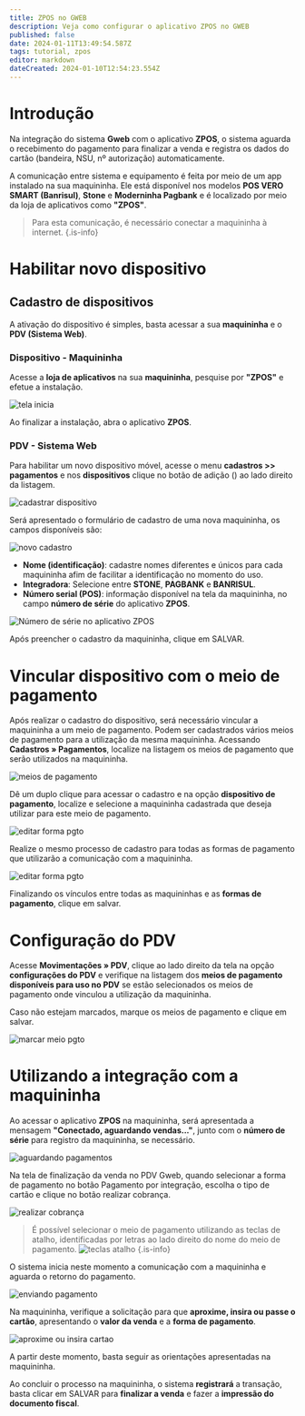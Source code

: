 ```yaml
---
title: ZPOS no GWEB
description: Veja como configurar o aplicativo ZPOS no GWEB
published: false
date: 2024-01-11T13:49:54.587Z
tags: tutorial, zpos
editor: markdown
dateCreated: 2024-01-10T12:54:23.554Z
---
```


# Introdução

Na integração do sistema **Gweb** com o aplicativo **ZPOS**, o sistema aguarda o recebimento do pagamento para finalizar a venda e registra os dados do cartão (bandeira, NSU, nº autorização) automaticamente. 

A comunicação entre sistema e equipamento é feita por meio de um app instalado na sua maquininha. Ele está disponível nos modelos **POS VERO SMART (Banrisul)**, **Stone** e **Moderninha Pagbank** e é localizado por meio da loja de aplicativos como **"ZPOS"**. 

>Para esta comunicação, é necessário conectar a maquininha à internet.
{.is-info}

# Habilitar novo dispositivo

## Cadastro de dispositivos

A ativação do dispositivo é simples, basta acessar a sua **maquininha** e o **PDV (Sistema Web)**.

### Dispositivo - Maquininha

Acesse a **loja de aplicativos** na sua **maquininha**, pesquise por **"ZPOS"** e efetue a instalação.

![tela inicia](/config/ferramentas/inicial3.png)

Ao finalizar a instalação, abra o aplicativo **ZPOS**.

### PDV - Sistema Web

Para habilitar um novo dispositivo móvel, acesse o menu **cadastros >> pagamentos** e nos **dispositivos** clique no botão de adição (<em class="mdi mdi-plus-circle"></em>) ao lado direito da listagem.

![cadastrar dispositivo](/config/ferramentas/cad-dispositivo01.png)

Será apresentado o formulário de cadastro de uma nova maquininha, os campos disponíveis são:

![novo cadastro](/config/ferramentas/cad-dispositivo02.png)

- **Nome (identificação)**: cadastre nomes diferentes e únicos para cada maquininha afim de facilitar a identificação no momento do uso.
- **Integradora**: Selecione entre **STONE**, **PAGBANK** e **BANRISUL**.
- **Número serial (POS)**: informação disponível na tela da maquininha, no campo **número de série** do aplicativo **ZPOS**.

![Número de série no aplicativo ZPOS](/config/ferramentas/numero_serie.png)

Após preencher o cadastro da maquininha, clique em <span class="mat-button">SALVAR</span>.

# Vincular dispositivo com o meio de pagamento

Após realizar o cadastro do dispositivo, será necessário vincular a maquininha a um meio de pagamento. Podem ser cadastrados vários meios de pagamento para a utilização da mesma maquininha.
Acessando **Cadastros » Pagamentos**, localize na listagem os meios de pagamento que serão utilizados na maquininha.

![meios de pagamento](/config/ferramentas/meio-pgto-vero-01.png)

Dê um duplo clique para acessar o cadastro e na opção **dispositivo de pagamento**, localize e selecione a maquininha cadastrada que deseja utilizar para este meio de pagamento.

![editar forma pgto](/config/ferramentas/form-pgto-vero-01.png)

Realize o mesmo processo de cadastro para todas as formas de pagamento que utilizarão a comunicação com a maquininha.

![editar forma pgto](/config/ferramentas/form-pgto-vero-02.png)

Finalizando os vínculos entre todas as maquininhas e as **formas de pagamento**, clique em <span class="mat-button mat-accent">salvar</span>.

# Configuração do PDV

Acesse **Movimentações » PDV**, clique ao lado direito da tela na opção **configurações do PDV** e verifique na listagem dos **meios de pagamento disponíveis para uso no PDV** se estão selecionados os meios de pagamento onde vinculou a utilização da maquininha.

Caso não estejam marcados, marque os meios de pagamento e clique em <span class="mat-button mat-accent">salvar</span>.

![marcar meio pgto](/config/ferramentas/marcar-meio-pgto-vero.png)

# Utilizando a integração com a maquininha

Ao acessar o aplicativo **ZPOS** na maquininha, será apresentada a mensagem **"Conectado, aguardando vendas..."**, junto com o **número de série** para registro da maquininha, se necessário.

![aguardando pagamentos](/config/ferramentas/aguardando-pgto3.png)

Na tela de finalização da venda no PDV Gweb, quando selecionar a forma de pagamento no botão <span class="mat-button"><em class= "mdi mdi-cash" ></em> Pagamento por integração</span>, escolha o tipo de cartão e clique no botão <span class="mat-button mdi ">realizar cobrança</span>.

![realizar cobrança](/config/ferramentas/venda02-vero.png)

> É possível selecionar o meio de pagamento utilizando as teclas de atalho, identificadas por letras ao lado direito do nome do meio de pagamento.
![teclas atalho](/config/ferramentas/venda03-vero.png)
{.is-info}

O sistema inicia neste momento a comunicação com a maquininha e aguarda o retorno do pagamento.

![enviando pagamento](/config/ferramentas/venda04-vero.png)

Na maquininha, verifique a solicitação para que **aproxime, insira ou passe o cartão**, apresentando o **valor da venda** e a **forma de pagamento**.

![aproxime ou insira cartao](/config/ferramentas/inserir-cartao-vero3.png)

A partir deste momento, basta seguir as orientações apresentadas na maquininha. 

Ao concluir o processo na maquininha, o sistema **registrará** a transação, basta clicar em <span class="mat-button mat-accent">SALVAR</span> para **finalizar a venda** e fazer a **impressão do documento fiscal**.
